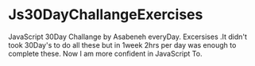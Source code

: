 # Js30DayChallangeExercises
JavaScript 30Day Challange by Asabeneh everyDay. Excersises .It didn't took 30Day's to do all these but in 1week 2hrs per day was enough to complete these. Now I am more confident in JavaScript To.
